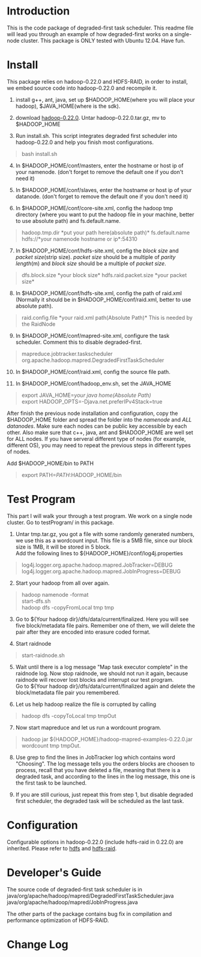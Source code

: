 Introduction
=====

This is the code package of degraded-first task scheduler. 
This readme file will lead you through an example of how degraded-first
works on a single-node cluster.
This package is ONLY tested with Ubuntu 12.04. Have fun.

Install
=====

This package relies on hadoop-0.22.0 and HDFS-RAID, in order to install, we embed 
source code into hadoop-0.22.0 and recompile it. 

1.  install g++, ant, java, set up $HADOOP_HOME(where you will place
    your hadoop), $JAVA_HOME(where is the sdk).

2.  download
    [hadoop-0.22.0](http://archive.apache.org/dist/hadoop/core/hadoop-0.22.0/hadoop-0.22.0.tar.gz).
    Untar hadoop-0.22.0.tar.gz, mv to $HADOOP_HOME

3.  Run install.sh. This script integrates degraded first scheduler into hadoop-0.22.0 and help you
finish most configurations.
>    bash install.sh

4.  In $HADOOP_HOME/conf/masters, enter the hostname or host ip of your namenode.
    (don't forget to remove the default one if you don't need it)

5.  In $HADOOP_HOME/conf/slaves, enter the hostname or host ip of your datanode.
    (don't forget to remove the default one if you don't need it)

6.  In $HADOOP_HOME/conf/core-site.xml, config the hadoop tmp directory
    (where you want to put the hadoop file in your machine, better to
    use absolute path) and
    fs.default.name.
>   <property>  
>     <name>hadoop.tmp.dir</name>  
>     <value>*put your path here(absolute path)*</value>  
>   </property>  
>   <property>  
>     <name>fs.default.name</name>  
>     <value>hdfs://*your namenode hostname or ip*:54310</value>  
>   </property>  
    
7.  In $HADOOP_HOME/conf/hdfs-site.xml, config the *block size* and *packet
    size*(strip size). *packet size* should be a multiple of *parity length*(m) and *block
    size* should be a multiple of *packet size*.
>    <property>  
>    <name>dfs.block.size</name>  
>    <value>*your block size*</value>  
>    </property>  
>    <property>  
>    <name>hdfs.raid.packet.size</name>  
>    <value>*your packet size*</value>  
>    </property>  

8.  In $HADOOP_HOME/conf/hdfs-site.xml, config the path of
    raid.xml (Normally it should be in $HADOOP_HOME/conf/raid.xml,
    better to use absolute path).
>   <property>  
>   <name>raid.config.file</name>  
>   <value>*your raid.xml path(Absolute Path)*</value>  
>   <description>This is needed by the RaidNode </description>  
>   </property>

9.  In $HADOOP_HOME/conf/mapred-site.xml, configure the task
scheduler.  Comment this to disable degraded-first.
>   <property>   
>     <name>mapreduce.jobtracker.taskscheduler</name>   
>     <value>org.apache.hadoop.mapred.DegradedFirstTaskScheduler</value>   
>   </property>  

10.  In $HADOOP_HOME/conf/raid.xml, config the source file path.
>   <srcPath prefix="hdfs://*namenode hostname or ip*:*port*/*file path*">

11.  In $HADOOP_HOME/conf/hadoop_env.sh, set the JAVA_HOME
>   export JAVA_HOME=*your java home(Absolute Path)*  
>   export HADOOP_OPTS=-Djava.net.preferIPv4Stack=true

After finish the previous node installation and configuration, copy the
$HADOOP_HOME folder and spread the folder into the *namenode* and *ALL*
*datanodes*. Make sure each nodes can be public key accessible by each
other. Also make sure that c++, java, ant and $HADOOP_HOME are well set
for ALL nodes. If you have serveral different type of nodes (for
example, different OS), you may need to repeat the previous steps in
different types of nodes.

Add $HADOOP_HOME/bin to PATH

>   export PATH=$PATH:$HADOOP_HOME/bin

Test Program
=====
This part I will walk your through a test program.  We work on a 
single node cluster.  Go to testProgram/ in this package.

1. Untar tmp.tar.gz, you got a file with some randomly generated
numbers, we use this as a wordcount input.  This file is a 5MB file,
since our block size is 1MB, it will be stored in 5 block.  
Add the following lines to ${HADOOP_HOME}/conf/log4j.properties
>   log4j.logger.org.apache.hadoop.mapred.JobTracker=DEBUG  
>   log4j.logger.org.apache.hadoop.mapred.JobInProgress=DEBUG


2. Start your hadoop from all over again.
>   hadoop namenode -format  
>   start-dfs.sh  
>   hadoop dfs -copyFromLocal tmp tmp  

3. Go to ${Your hadoop dir}/dfs/data/current/finalized.  Here you
will see five block/metadata file pairs.  Remember one of them, we will
delete the pair after they are encoded into erasure coded format.

4. Start raidnode
>   start-raidnode.sh  

5. Wait until there is a log message "Map task executor complete" in the
raidnode log. Now stop raidnode, we should not run it again, because
raidnode will recover lost blocks and interrupt our test program.  
Go to ${Your hadoop dir}/dfs/data/current/finalized again and delete
the block/metadata file pair you remembered. 

6. Let us help hadoop realize the file is corrupted by calling
>   hadoop dfs -copyToLocal tmp tmpOut  

7. Now start mapreduce and let us run a wordcount program. 
>   hadoop jar ${HADOOP_HOME}/hadoop-mapred-examples-0.22.0.jar wordcount tmp tmpOut.  

8. Use grep to find the lines in JobTracker log which contains word "Choosing".
The log message tells you the orders blocks are choosen to process, recall that
you have deleted a file, meaning that there is a degraded task, and according to
the lines in the log message, this one is the first task to be launched. 

9. If you are still curious, just repeat this from step 1, but disable degraded
first scheduler, the degraded task will be scheduled as the last task.


Configuration
=====

Configurable options in hadoop-0.22.0 (include hdfs-raid in 0.22.0) are
inherited. Please refer to
[hdfs](http://hadoop.apache.org/docs/stable/cluster_setup.html) and
[hdfs-raid](http://wiki.apache.org/hadoop/HDFS-RAID).

Developer's Guide
=====

The source code of degraded-first task scheduler is in 
java/org/apache/hadoop/mapred/DegradedFirstTaskScheduler.java
java/org/apache/hadoop/mapred/JobInProgress.java

The other parts of the package contains bug fix in compilation and 
performance optimization of HDFS-RAID. 

Change Log
=====












